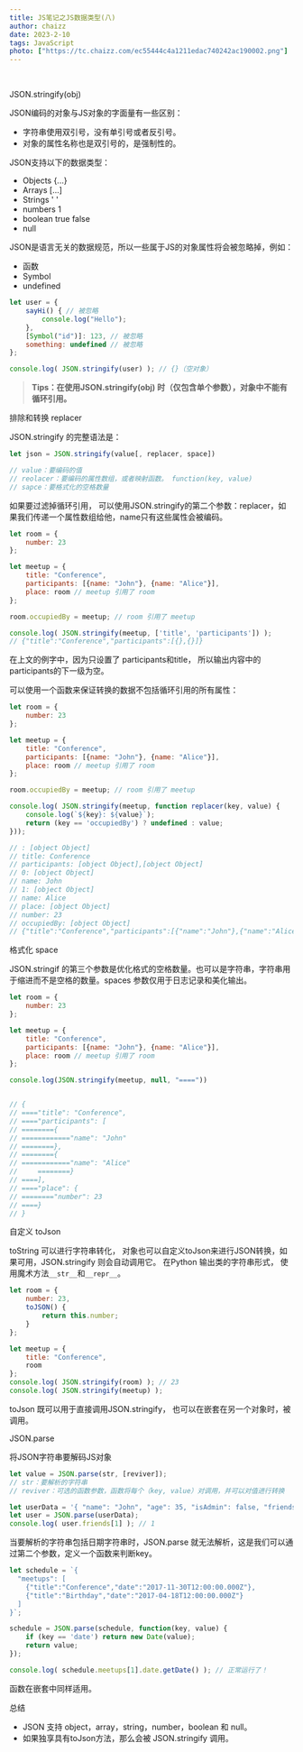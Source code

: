```yaml
---
title: JS笔记之JS数据类型(八)
author: chaizz
date: 2023-2-10 
tags: JavaScript
photo: ["https://tc.chaizz.com/ec55444c4a1211edac740242ac190002.png"]
---
```


​                    

<!--more-->



JSON.stringify(obj)

JSON编码的对象与JS对象的字面量有一些区别：

- 字符串使用双引号，没有单引号或者反引号。
- 对象的属性名称也是双引号的，是强制性的。

JSON支持以下的数据类型：

- Objects {...}
- Arrays [...]
- Strings ' '
- numbers 1
- boolean  true false
- null

JSON是语言无关的数据规范，所以一些属于JS的对象属性将会被忽略掉，例如：

- 函数
- Symbol
- undefined

```js
let user = {
    sayHi() { // 被忽略
        console.log("Hello");
    },
    [Symbol("id")]: 123, // 被忽略
    something: undefined // 被忽略
};

console.log( JSON.stringify(user) ); // {}（空对象）
```

> **Tips：在使用JSON.stringify(obj) 时（仅包含单个参数），对象中不能有循环引用。**



排除和转换 replacer

JSON.stringify 的完整语法是：

```js
let json = JSON.stringify(value[, replacer, space])

// value：要编码的值
// reolacer：要编码的属性数组，或者映射函数。 function(key, value)
// sapce：要格式化的空格数量
```

如果要过滤掉循环引用， 可以使用JSON.stringify的第二个参数：replacer，如果我们传递一个属性数组给他，name只有这些属性会被编码。

```js
let room = {
    number: 23
};

let meetup = {
    title: "Conference",
    participants: [{name: "John"}, {name: "Alice"}],
    place: room // meetup 引用了 room
};

room.occupiedBy = meetup; // room 引用了 meetup

console.log( JSON.stringify(meetup, ['title', 'participants']) );
// {"title":"Conference","participants":[{},{}]}
```

在上文的例字中，因为只设置了 participants和title， 所以输出内容中的 participants的下一级为空。

可以使用一个函数来保证转换的数据不包括循环引用的所有属性：

```js
let room = {
    number: 23
};

let meetup = {
    title: "Conference",
    participants: [{name: "John"}, {name: "Alice"}],
    place: room // meetup 引用了 room
};

room.occupiedBy = meetup; // room 引用了 meetup

console.log( JSON.stringify(meetup, function replacer(key, value) {
    console.log(`${key}: ${value}`);
    return (key == 'occupiedBy') ? undefined : value;
}));

// : [object Object]
// title: Conference                                                                       
// participants: [object Object],[object Object]                                           
// 0: [object Object]                                                                     
// name: John                                                                             
// 1: [object Object]                                                                    
// name: Alice                                                                             
// place: [object Object]                                                                 
// number: 23                                                                             
// occupiedBy: [object Object]                                                             
// {"title":"Conference","participants":[{"name":"John"},{"name":"Alice"}],"place":{"number":23}}
```



格式化 space

JSON.stringif 的第三个参数是优化格式的空格数量。也可以是字符串，字符串用于缩进而不是空格的数量。spaces 参数仅用于日志记录和美化输出。

```js
let room = {
    number: 23
};

let meetup = {
    title: "Conference",
    participants: [{name: "John"}, {name: "Alice"}],
    place: room // meetup 引用了 room
};

console.log(JSON.stringify(meetup, null, "===="))


// {
// ===="title": "Conference",
// ===="participants": [
// ========{
// ============"name": "John"
// ========},
// ========{
// ============"name": "Alice"
//     ========}
// ====],
// ===="place": {
// ========"number": 23
// ====}
// }
```



自定义 toJson

toString 可以进行字符串转化， 对象也可以自定义toJson来进行JSON转换，如果可用，JSON.stringify 则会自动调用它。 在Python 输出类的字符串形式， 使用魔术方法`__str__`和`__repr__`。

```js
let room = {
    number: 23,
    toJSON() {
        return this.number;
    }
};

let meetup = {
    title: "Conference",
    room
};
console.log( JSON.stringify(room) ); // 23
console.log( JSON.stringify(meetup) );
```

toJson 既可以用于直接调用JSON.stringify， 也可以在嵌套在另一个对象时，被调用。



JSON.parse

将JSON字符串要解码JS对象

```js
let value = JSON.parse(str, [reviver]);
// str：要解析的字符串
// reviver：可选的函数参数，函数将每个（key, value）对调用，并可以对值进行转换
```

```js
let userData = '{ "name": "John", "age": 35, "isAdmin": false, "friends": [0,1,2,3] }';
let user = JSON.parse(userData);
console.log( user.friends[1] ); // 1
```



当要解析的字符串包括日期字符串时，JSON.parse 就无法解析，这是我们可以通过第二个参数，定义一个函数来判断key。

```js
let schedule = `{
  "meetups": [
    {"title":"Conference","date":"2017-11-30T12:00:00.000Z"},
    {"title":"Birthday","date":"2017-04-18T12:00:00.000Z"}
  ]
}`;

schedule = JSON.parse(schedule, function(key, value) {
    if (key == 'date') return new Date(value);
    return value;
});

console.log( schedule.meetups[1].date.getDate() ); // 正常运行了！
```

函数在嵌套中同样适用。



总结

- JSON 支持 object，array，string，number，boolean 和 null。
- 如果独享具有toJson方法，那么会被 JSON.stringify 调用。